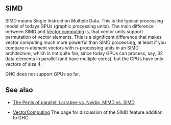 ## SIMD


SIMD means Single Instruction Multiple Data.
This is the typical processing model of todays GPUs (graphic processing units).
The main difference between SIMD and [Vector computing](vector-computing) is,
that vector units support permutation of vector elements.
This is a significant difference that makes vector computing much more powerful than SIMD processing,
at least if you compare n-element vectors with n-processing units in an SIMD architecture,
which is not quite fair, since today GPUs can process, say, 32 data elements in parallel (and have multiple cores),
but the CPUs have only vectors of size 4.


GHC does not support GPUs so far.

## See also

- [ The Perils of parallel: Larrabee vs. Nvidia, MIMD vs. SIMD](http://perilsofparallel.blogspot.com/2008/09/larrabee-vs-nvidia-mimd-vs-simd.html)

- [ VectorComputing](http://hackage.haskell.org/trac/ghc/wiki/VectorComputing)  The page for discussion of the SIMD feature addition to GHC.
